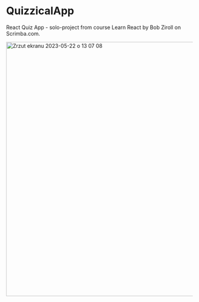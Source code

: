 # QuizzicalApp
React Quiz App - solo-project from course Learn React by Bob Ziroll on Scrimba.com.


<img width="687" alt="Zrzut ekranu 2023-05-22 o 13 07 08" src="https://github.com/paulalast/QuizzicalApp/assets/87760325/b616f120-9f3c-407c-b5f3-4cabdc13e367">
